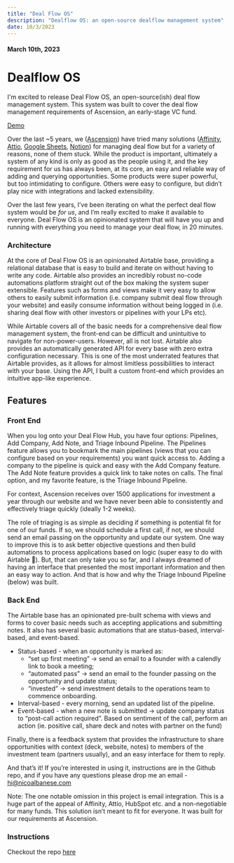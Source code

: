 ```yaml
---
title: "Deal Flow OS"
description: "Dealflow OS: an open-source dealflow management system"
date: 10/3/2023
---
```


#### March 10th, 2023

# Dealflow OS

I'm excited to release Deal Flow OS, an open-source(ish) deal flow management system. This system was built to cover the deal flow management requirements of Ascension, an early-stage VC fund.

[Demo](https://www.loom.com/share/8e2852c9e6874e80a1642dc1fb385bea?sid=b364d616-36e7-4d6c-add4-e17bc042a5da)

Over the last ~5 years, we ([Ascension](https://ascension.vc)) have tried many solutions ([Affinity](https://affinity.co), [Attio](https://attio.com), [Google Sheets](https://sheets.google.com), [Notion](https://notion.so)) for managing deal flow but for a variety of reasons, none of them stuck. While the product is important, ultimately a system of any kind is only as good as the people using it, and the key requirement for us has always been, at its core, an easy and reliable way of adding and querying opportunities. Some products were super powerful, but too intimidating to configure. Others were easy to configure, but didn’t play nice with integrations and lacked extensibility.

Over the last few years, I’ve been iterating on what the perfect deal flow system would be _for us_, and I’m really excited to make it available to everyone. Deal Flow OS is an opinionated system that will have you up and running with everything you need to manage your deal flow, in 20 minutes.

### Architecture

At the core of Deal Flow OS is an opinionated Airtable base, providing a relational database that is easy to build and iterate on without having to write any code. Airtable also provides an incredibly robust no-code automations platform straight out of the box making the system super extensible. Features such as forms and views make it very easy to allow others to easily submit information (i.e. company submit deal flow through your website) and easily consume information without being logged in (i.e. sharing deal flow with other investors or pipelines with your LPs etc).

While Airtable covers all of the basic needs for a comprehensive deal flow management system, the front-end can be difficult and unintuitive to navigate for non-power-users. However, all is not lost. Airtable also provides an automatically generated API for every base with zero extra configuration necessary. This is one of the most underrated features that Airtable provides, as it allows for almost limitless possibilities to interact with your base. Using the API, I built a custom front-end which provides an intuitive app-like experience.

## Features

### Front End

When you log onto your Deal Flow Hub, you have four options: Pipelines, Add Company, Add Note, and Triage Inbound Pipeline. The Pipelines feature allows you to bookmark the main pipelines (views that you can configure based on your requirements) you want quick access to. Adding a company to the pipeline is quick and easy with the Add Company feature. The Add Note feature provides a quick link to take notes on calls. The final option, and my favorite feature, is the Triage Inbound Pipeline.

For context, Ascension receives over 1500 applications for investment a year through our website and we have never been able to consistently and effectively triage quickly (ideally 1-2 weeks).

The role of triaging is as simple as deciding if something is potential fit for one of our funds. If so, we should schedule a first call, if not, we should send an email passing on the opportunity and update our system. One way to improve this is to ask better objective questions and then build automations to process applications based on logic (super easy to do with Airtable 🙂). But, that can only take you so far, and I always dreamed of having an interface that presented the most important information and then an easy way to action. And that is how and why the Triage Inbound Pipeline (below) was built.

### Back End

The Airtable base has an opinionated pre-built schema with views and forms to cover basic needs such as accepting applications and submitting notes. It also has several basic automations that are status-based, interval-based, and event-based.

- Status-based - when an opportunity is marked as:
  - “set up first meeting” → send an email to a founder with a calendly link to book a meeting;
  - “automated pass” → send an email to the founder passing on the opportunity and update status;
  - “invested” → send investment details to the operations team to commence onboarding.
- Interval-based - every morning, send an updated list of the pipeline.
- Event-based - when a new note is submitted → update company status to “post-call action required”. Based on sentiment of the call, perform an action (ie. positive call, share deck and notes with partner on the fund)

Finally, there is a feedback system that provides the infrastructure to share opportunities with context (deck, website, notes) to members of the investment team (partners usually), and an easy interface for them to reply.

And that’s it! If you’re interested in using it, instructions are in the Github repo, and if you have any questions please drop me an email - [hi@nicoalbanese.com](mailto:hi@nicoalbanese.com)

Note: The one notable omission in this project is email integration. This is a huge part of the appeal of Affinity, Attio, HubSpot etc. and a non-negotiable for many funds. This solution isn’t meant to fit for everyone. It was built for our requirements at Ascension.

### Instructions

Checkout the repo [here](https://github.com/nicoalbanese/df-hub-opensource)
